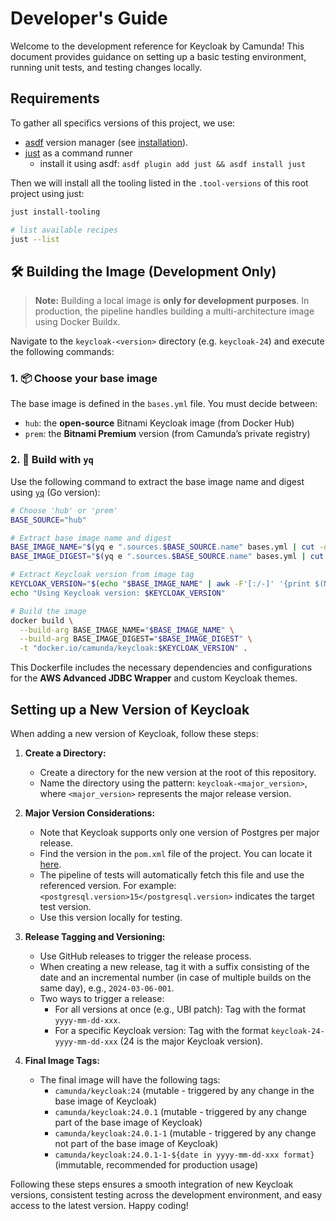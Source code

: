 # Developer's Guide

Welcome to the development reference for Keycloak by Camunda! This document provides guidance on setting up a basic testing environment, running unit tests, and testing changes locally.

## Requirements

To gather all specifics versions of this project, we use:
- [asdf](https://asdf-vm.com/) version manager (see [installation](https://asdf-vm.com/guide/getting-started.html)).
- [just](https://github.com/casey/just) as a command runner
  - install it using asdf: `asdf plugin add just && asdf install just`

Then we will install all the tooling listed in the `.tool-versions` of this root project using just:
```bash
just install-tooling

# list available recipes
just --list
```

## 🛠️ Building the Image (Development Only)

> **Note:** Building a local image is **only for development purposes**.
> In production, the pipeline handles building a multi-architecture image using Docker Buildx.

Navigate to the `keycloak-<version>` directory (e.g. `keycloak-24`) and execute the following commands:

### 1. 📦 Choose your base image

The base image is defined in the `bases.yml` file. You must decide between:

* `hub`: the **open-source** Bitnami Keycloak image (from Docker Hub)
* `prem`: the **Bitnami Premium** version (from Camunda’s private registry)

### 2. 🔧 Build with `yq`

Use the following command to extract the base image name and digest using [`yq`](https://mikefarah.gitbook.io/yq/) (Go version):

```bash
# Choose 'hub' or 'prem'
BASE_SOURCE="hub"

# Extract base image name and digest
BASE_IMAGE_NAME="$(yq e ".sources.$BASE_SOURCE.name" bases.yml | cut -d@ -f1)"
BASE_IMAGE_DIGEST="$(yq e ".sources.$BASE_SOURCE.name" bases.yml | cut -d@ -f2)"

# Extract Keycloak version from image tag
KEYCLOAK_VERSION="$(echo "$BASE_IMAGE_NAME" | awk -F'[:/-]' '{print $(NF-1)}')"
echo "Using Keycloak version: $KEYCLOAK_VERSION"

# Build the image
docker build \
  --build-arg BASE_IMAGE_NAME="$BASE_IMAGE_NAME" \
  --build-arg BASE_IMAGE_DIGEST="$BASE_IMAGE_DIGEST" \
  -t "docker.io/camunda/keycloak:$KEYCLOAK_VERSION" .
```

This Dockerfile includes the necessary dependencies and configurations for the **AWS Advanced JDBC Wrapper** and custom Keycloak themes.


## Setting up a New Version of Keycloak


When adding a new version of Keycloak, follow these steps:

1. **Create a Directory:**
   - Create a directory for the new version at the root of this repository.
   - Name the directory using the pattern: `keycloak-<major_version>`, where `<major_version>` represents the major release version.

2. **Major Version Considerations:**
   - Note that Keycloak supports only one version of Postgres per major release.
   - Find the version in the `pom.xml` file of the project. You can locate it [here](https://github.com/keycloak/keycloak/blob/release/24.0/pom.xml).
   - The pipeline of tests will automatically fetch this file and use the referenced version. For example: `<postgresql.version>15</postgresql.version>` indicates the target test version.
   - Use this version locally for testing.

3. **Release Tagging and Versioning:**
   - Use GitHub releases to trigger the release process.
   - When creating a new release, tag it with a suffix consisting of the date and an incremental number (in case of multiple builds on the same day), e.g., `2024-03-06-001`.
   - Two ways to trigger a release:
     - For all versions at once (e.g., UBI patch): Tag with the format `yyyy-mm-dd-xxx`.
     - For a specific Keycloak version: Tag with the format `keycloak-24-yyyy-mm-dd-xxx` (24 is the major Keycloak version).

4. **Final Image Tags:**
   - The final image will have the following tags:
     - `camunda/keycloak:24` (mutable - triggered by any change in the base image of Keycloak)
     - `camunda/keycloak:24.0.1` (mutable - triggered by any change part of the base image of Keycloak)
     - `camunda/keycloak:24.0.1-1` (mutable - triggered by any change not part of the base image of Keycloak)
     - `camunda/keycloak:24.0.1-1-${date in yyyy-mm-dd-xxx format}` (immutable, recommended for production usage)

Following these steps ensures a smooth integration of new Keycloak versions, consistent testing across the development environment, and easy access to the latest version. Happy coding!

